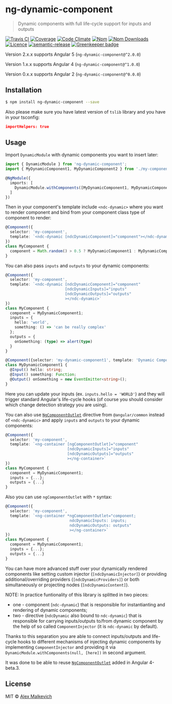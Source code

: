 # ng-dynamic-component

> Dynamic components with full life-cycle support for inputs and outputs

[![Travis CI](https://img.shields.io/travis/gund/ng-dynamic-component/master.svg?maxAge=2592000)](https://travis-ci.org/gund/ng-dynamic-component)
[![Coverage](https://img.shields.io/codecov/c/github/gund/ng-dynamic-component.svg?maxAge=2592000)](https://codecov.io/gh/gund/ng-dynamic-component)
[![Code Climate](https://img.shields.io/codeclimate/github/gund/ng-dynamic-component.svg?maxAge=2592000)](https://codeclimate.com/github/gund/ng-dynamic-component)
[![Npm](https://img.shields.io/npm/v/ng-dynamic-component.svg?maxAge=2592000)](https://badge.fury.io/js/ng-dynamic-component)
[![Npm Downloads](https://img.shields.io/npm/dt/ng-dynamic-component.svg?maxAge=2592000)](https://www.npmjs.com/package/ng-dynamic-component)
[![Licence](https://img.shields.io/npm/l/ng-dynamic-component.svg?maxAge=2592000)](https://github.com/gund/ng-dynamic-component/blob/master/LICENSE)
[![semantic-release](https://img.shields.io/badge/%20%20%F0%9F%93%A6%F0%9F%9A%80-semantic--release-e10079.svg)](https://github.com/semantic-release/semantic-release)
[![Greenkeeper badge](https://badges.greenkeeper.io/gund/ng-dynamic-component.svg)](https://greenkeeper.io/)

Version 2.x.x supports Angular 5 (`ng-dynamic-component@^2.0.0`)

Version 1.x.x supports Angular 4 (`ng-dynamic-component@^1.0.0`)

Version 0.x.x supports Angular 2 (`ng-dynamic-component@^0.0.0`)

## Installation

```bash
$ npm install ng-dynamic-component --save
```

Also please make sure you have latest version of `tslib` library and you have in your tsconfig:
```json
importHelpers: true
```

## Usage

Import `DynamicModule` with dynamic components you want to insert later:
```ts
import { DynamicModule } from 'ng-dynamic-component';
import { MyDynamicComponent1, MyDynamicComponent2 } from './my-components';

@NgModule({
  imports: [
    DynamicModule.withComponents([MyDynamicComponent1, MyDynamicComponent2])
  ]
})
```

Then in your component's template include `<ndc-dynamic>` where you want to render component
and bind from your component class type of component to render:
```ts
@Component({
  selector: 'my-component',
  template: `<ndc-dynamic [ndcDynamicComponent]="component"></ndc-dynamic>`
})
class MyComponent {
  component = Math.random() > 0.5 ? MyDynamicComponent1 : MyDynamicComponent2;
}
```

You can also pass `inputs` and `outputs` to your dynamic components:
```ts
@Component({
  selector: 'my-component',
  template: `<ndc-dynamic [ndcDynamicComponent]="component"
                          [ndcDynamicInputs]="inputs"
                          [ndcDynamicOutputs]="outputs"
                          ></ndc-dynamic>`
})
class MyComponent {
  component = MyDynamicComponent1;
  inputs = {
    hello: 'world',
    something: () => 'can be really complex'
  };
  outputs = {
    onSomething: (type) => alert(type)
  }
}

@Component({selector: 'my-dynamic-component1', template: 'Dynamic Component 1'})
class MyDynamicComponent1 {
  @Input() hello: string;
  @Input() something: Function;
  @Output() onSomething = new EventEmitter<string>();
}
```
Here you can update your inputs (ex. `inputs.hello = 'WORLD'`) and they will trigger standard Angular's life-cycle hooks
(of course you should consider which change detection strategy you are using).


You can also use [`NgComponentOutlet`](https://angular.io/docs/ts/latest/api/common/index/NgComponentOutlet-directive.html)
directive from `@angular/common` instead of `<ndc-dynamic>` and apply `inputs` and `outputs` to your dynamic components:
```ts
@Component({
  selector: 'my-component',
  template: `<ng-container [ngComponentOutlet]="component"
                           [ndcDynamicInputs]="inputs"
                           [ndcDynamicOutputs]="outputs"
                           ></ng-container>`
})
class MyComponent {
  component = MyDynamicComponent1;
  inputs = {...};
  outputs = {...}
}
```

Also you can use `ngComponentOutlet` with `*` syntax:
```ts
@Component({
  selector: 'my-component',
  template: `<ng-container *ngComponentOutlet="component;
                            ndcDynamicInputs: inputs;
                            ndcDynamicOutputs: outputs"
                            ></ng-container>`
})
class MyComponent {
  component = MyDynamicComponent1;
  inputs = {...};
  outputs = {...}
}
```

You can have more advanced stuff over your dynamically rendered components like setting custom injector (`[ndcDynamicInjector]`)
or providing additional/overriding providers (`[ndcDynamicProviders]`) or both simultaneously
or projecting nodes (`[ndcDynamicContent]`).

NOTE: In practice funtionality of this library is splitted in two pieces:
* one - component (`ndc-dynamic`) that is responsible for instantianting and rendering of dynamic components;
* two - directive (`ndcDynamic` also bound to `ndc-dynamic`) that is responsible for carrying inputs/outputs
to/from dynamic component by the help of so called `ComponentInjector` (it is `ndc-dynamic` by default).

Thanks to this separation you are able to connect inputs/outputs and life-cycle hooks to different mechanisms of injecting
dynamic components by implementing `ComponentInjector` and providing it via `DynamicModule.withComponents(null, [here])` in second argument.

It was done to be able to reuse [`NgComponentOutlet`](https://github.com/angular/angular/commit/8578682) added in Angular 4-beta.3.

## License

MIT © [Alex Malkevich](malkevich.alex@gmail.com)
